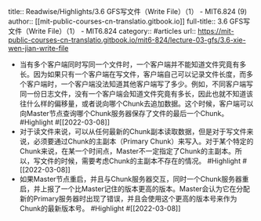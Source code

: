 title:: Readwise/Highlights/3.6 GFS写文件（Write File）（1） - MIT6.824 (9)
author:: [[mit-public-courses-cn-translatio.gitbook.io]]
full-title:: 3.6 GFS写文件（Write File）（1） - MIT6.824
category:: #articles
url:: https://mit-public-courses-cn-translatio.gitbook.io/mit6-824/lecture-03-gfs/3.6-xie-wen-jian-write-file

- 当有多个客户端同时写同一个文件时，一个客户端并不能知道文件究竟有多长。因为如果只有一个客户端在写文件，客户端自己可以记录文件长度，而多个客户端时，一个客户端没法知道其他客户端写了多少。例如，不同客户端写同一份日志文件，没有一个客户端会知道文件究竟有多长，因此也就不知道该往什么样的偏移量，或者说向哪个Chunk去追加数据。这个时候，客户端可以向Master节点查询哪个Chunk服务器保存了文件的最后一个Chunk。 #Highlight #[[2022-03-08]]
- 对于读文件来说，可以从任何最新的Chunk副本读取数据，但是对于写文件来说，必须要通过Chunk的主副本（Primary Chunk）来写入。对于某个特定的Chunk来说，在某一个时间点，Master不一定指定了Chunk的主副本。所以，写文件的时候，需要考虑Chunk的主副本不存在的情况。 #Highlight #[[2022-03-08]]
- 如果Master节点重启，并且与Chunk服务器交互，同时一个Chunk服务器重启，并上报了一个比Master记住的版本更高的版本。Master会认为它在分配新的Primary服务器时出现了错误，并且会使用这个更高的版本号来作为Chunk的最新版本号。 #Highlight #[[2022-03-08]]